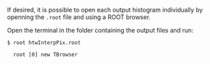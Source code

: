 
If desired, it is possible to open each output histogram individually by openning the `.root` file and using a ROOT browser.

 Open the terminal in the folder containing the output files and run:

    $ root htwInterpPix.root

      root [0] new TBrowser
